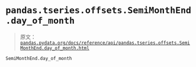 # `pandas.tseries.offsets.SemiMonthEnd.day_of_month`

> 原文：[`pandas.pydata.org/docs/reference/api/pandas.tseries.offsets.SemiMonthEnd.day_of_month.html`](https://pandas.pydata.org/docs/reference/api/pandas.tseries.offsets.SemiMonthEnd.day_of_month.html)

```py
SemiMonthEnd.day_of_month
```
